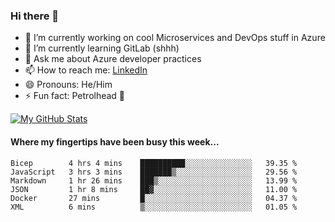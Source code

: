 ### Hi there 👋

- 🔭 I’m currently working on cool Microservices and DevOps stuff in Azure
- 🌱 I’m currently learning GitLab (shhh)
- 💬 Ask me about Azure developer practices
- 📫 How to reach me: [LinkedIn](https://www.linkedin.com/in/gordonbyers/)
- 😄 Pronouns: He/Him 
- ⚡ Fun fact: Petrolhead 🚙

[![My GitHub Stats](https://github-readme-stats.vercel.app/api/?username=gordonby&count_private=true&theme=tokyonight&showicons=true)]()
<!--[![My GitHub Language Stats](https://github-readme-stats.vercel.app/api/top-langs/?username=gordonby&langs_count=5&theme=tokyonight)]()-->

#### Where my fingertips have been busy this week... 
<!--START_SECTION:waka-->

```text
Bicep        4 hrs 4 mins    ██████████░░░░░░░░░░░░░░░   39.35 %
JavaScript   3 hrs 3 mins    ███████▒░░░░░░░░░░░░░░░░░   29.56 %
Markdown     1 hr 26 mins    ███▒░░░░░░░░░░░░░░░░░░░░░   13.99 %
JSON         1 hr 8 mins     ██▓░░░░░░░░░░░░░░░░░░░░░░   11.00 %
Docker       27 mins         █░░░░░░░░░░░░░░░░░░░░░░░░   04.37 %
XML          6 mins          ▒░░░░░░░░░░░░░░░░░░░░░░░░   01.05 %
```

<!--END_SECTION:waka-->

